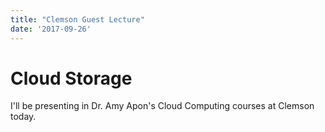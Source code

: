```yaml
---
title: "Clemson Guest Lecture"
date: '2017-09-26'
---
```

# Cloud Storage
I'll be presenting in Dr. Amy Apon's Cloud Computing courses at Clemson today. 
